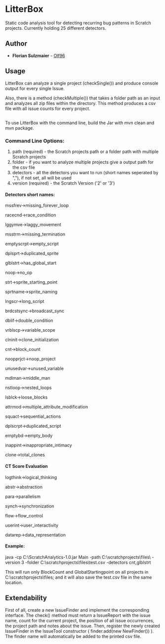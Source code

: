 # LitterBox

Static code analysis tool for detecting recurring bug patterns in Scratch projects. 
Currently holding 25 different detectors.

## Author

* **Florian Sulzmaier** - [Olf96](https://github.com/Olf96)

## Usage

LitterBox can analyze a single project (checkSingle()) and produce console output 
for every single Issue.

Also, there is a method (checkMultiple()) that takes a folder path as an input and analyzes all zip files within the directory. 
This method produces a csv file with all issue counts for every project.
##
To use LitterBox with the command line, build the Jar with mvn clean and mvn package.

### Command Line Options:

1. path (required) - the Scratch projects path or a folder path with multiple Scratch projects
2. folder - if you want to analyze multiple projects give a output path for the csv file
3. detectors - all the detectors you want to run (short names seperated by ","), if not set, all will be used
4. version (required) - the Scratch Version ('2' or '3')

#### Detectors short names:

mssfrev->missing_forever_loop

racecnd->race_condition

lggymve->laggy_movement

msstrm->missing_termination

emptyscrpt->empty_script

dplsprt->duplicated_sprite

glblstrt->has_global_start

noop->no_op

strt->sprite_starting_point

sprtname->sprite_naming

lngscr->long_script

brdcstsync->broadcast_sync

dblif->double_condition

vrblscp->variable_scope

clninit->clone_initialization

cnt->block_count

noopprjct->noop_project

unusedvar->unused_variable

mdlman->middle_man

nstloop->nested_loops

lsblck->loose_blocks

attrmod->multiple_attribute_modification

squact->sequential_actions

dplscrpt->duplicated_script

emptybd->empty_body

inappint->inappropriate_intimacy

clone->total_clones

#### CT Score Evaluation

logthink->logical_thinking

abstr->abstraction

para->parallelism

synch->synchronization

flow->flow_control

userint->user_interactivity

datarep->data_representation

#### Example:

java -cp C:\ScratchAnalytics-1.0.jar Main -path C:\scratchprojects\files\ -version 3 -folder C:\scratchprojects\files\test.csv -detectors cnt,glblstrt

This will run only BlockCount and GlobalStartingpoint on all projects in C:\scratchprojects\files\; and it will also save the test.csv file in the same location.

## Extendability

First of all, create a new IssueFinder and implement the corresponding interface. 
The check() method must return a IssueReport with the issue name, count for the current project, 
the position of all issue occurrences, the project path and notes about the issue.
Then, register the newly created IssueFinder in the IssueTool constructor ( finder.add(new NewFinder()) ).
The finder name will automatically be added to the printed csv file.